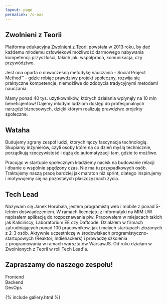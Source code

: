```yaml
---
layout: page
permalink: /o-nas
---
```


## Zwolnieni z Teorii
Platforma edukacyjna <a target="_blank" href="https://zwolnienizteorii.pl/">Zwolnieni z Teorii</a> powstała w 2013 roku, by dać każdemu młodemu człowiekowi możliwość darmowego nabywania kompetencji przyszłości, takich jak: współpraca, komunikacja, czy przywództwo.

Jest ona oparta o nowoczesną metodykę nauczania - Social Project Method™ - gdzie robiąc prawdziwy projekt społeczny, rozwija się praktyczne kompetencje, niemożliwe do zdobycia tradycyjnymi metodami nauczania.

Mamy ponad 40 tys. użytkowników, których działania wpłynęły na 10 mln beneficjentów! Dajemy młodym ludziom dostęp do profesjonalnych narzędzi biznesowych, dzięki którym realizują prawdziwe projekty społeczne.

<div class="sws">
  <div data-index="0" class="sw" style="background-image: url('{{ site.baseurl }}/images/wth/min_w0.jpg')"></div>
  <div data-index="1" class="sw" style="background-image: url('{{ site.baseurl }}/images/wth/min_w1.jpg')"></div>
  <div data-index="2" class="sw" style="background-image: url('{{ site.baseurl }}/images/wth/min_w2.jpg')"></div>
  <div data-index="3" class="sw" style="background-image: url('{{ site.baseurl }}/images/wth/min_w3.jpg')"></div>
</div>

## Wataha
Budujemy zgrany zespół ludzi, których łączy fascynacja technologią. Skupiamy inżynierów, czyli osoby które na co dzień myślą technicznie, porządkują rzeczywistość i&nbsp;dążą do automatyzacji tam, gdzie to możliwe.

Pracując w startupie społecznym kładziemy nacisk na budowanie relacji i&nbsp;dbanie o wspólnie spędzony czas. Nie ma tu przypadkowych osób. Traktujemy naszą pracę bardziej jak maraton niż sprint, dlatego inspirujemy i&nbsp;motywujemy się na pozostałych płaszczyznach życia.

## Tech Lead
Nazywam się Janek Horubała, jestem programistą web i&nbsp;mobile z ponad 5-letnim doświadczeniem. W ramach licencjatu z informatyki na MIM UW napisałem aplikację do rozpoznawania piw. Pracowałem w miejscach takich jak Kalicińscy, Laboratorium EE czy Daftcode. Działałem w firmach zatrudniających ponad 100 pracowników, jak i&nbsp;małych startupach złożonych z 2-3 osób. Aktywnie uczestniczę w środowiskach programistyczno-startupowych (Reaktor, Indiehackers) i&nbsp;prowadzę szkolenia z&nbsp;programowania w&nbsp;ramach warsztatów WarsawJS. Od roku działam w Zwolnionych z&nbsp;Teorii w roli Tech Lead'a.


## Zapraszamy do naszego zespołu!
<div class="mes">
  <div class="me">
    <div style="background-image: url('/images/me/frontend.jpg')" class="img"></div>
    Frontend
  </div>
  <div class="me">
    <div style="background-image: url('/images/me/backend.jpg')" class="img"></div>
    Backend
  </div>
  <div class="me">
    <div style="background-image: url('/images/me/devops.jpg')" class="img"></div>
    DevOps
  </div>
</div>

<!-- ## Książki które nas inspirują -->
<!-- - Lean Startup - Eric Ries -->
<!-- - Clean Code - ... -->
<!-- - -->

{% include gallery.html %}

<script>
var pswpElement = document.querySelectorAll('.pswp')[0];
var items = [
  {
    src: '{{ site.baseurl }}/images/wth/w0.jpg',
    w: 1200,
    h: 800,
  },
  {
    src: '{{ site.baseurl }}/images/wth/w1.jpg',
    w: 1200,
    h: 800,
  },
  {
    src: '{{ site.baseurl }}/images/wth/w2.jpg',
    w: 1200,
    h: 800,
  },
  {
    src: '{{ site.baseurl }}/images/wth/w3.jpg',
    w: 1200,
    h: 800,
  },
  {
    src: '{{ site.baseurl }}/images/wth/w4.jpg',
    w: 900,
    h: 1200,
  },
  {
    src: '{{ site.baseurl }}/images/wth/w5.jpg',
    w: 1200,
    h: 800,
  },
  {
    src: '{{ site.baseurl }}/images/wth/w6.jpg',
    w: 1200,
    h: 800,
  },
  {
    src: '{{ site.baseurl }}/images/wth/w7.jpg',
    w: 1200,
    h: 800,
  },
  {
    src: '{{ site.baseurl }}/images/wth/w8.jpg',
    w: 1200,
    h: 800,
  },
  {
    src: '{{ site.baseurl }}/images/wth/w9.jpg',
    w: 800,
    h: 1200,
  },
];

// Initializes and opens PhotoSwipe
document.addEventListener('click', function (event) {
  if (!event.target.matches('.sw')) return;
  event.preventDefault();
  var index = parseInt(event.target.dataset.index || 0, 10);
  var gallery = new PhotoSwipe(pswpElement, PhotoSwipeUI_Default, items, { index: index });
  gallery.init();

}, false);

</script>

